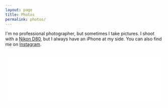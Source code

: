 ```yaml
---
layout: page
title: Photos
permalink: photos/
---
```


I'm no professional photographer, but sometimes I take pictures.
I shoot with a [Nikon D80][d80], but I always have an iPhone at my side.
You can also find me on [Instagram][insta].

<br/>

<!-- ## Instagram -->

<!-- INSTANSIVE WIDGET --><script src="//instansive.com/widget/js/instansive.js"></script><iframe src="//instansive.com/widgets/b5d1c3e309615126f87e3462f86154750e81a605.html" id="instansive_b5d1c3e309" name="instansive_b5d1c3e309"  scrolling="no" allowtransparency="true" class="instansive-widget" style="width: 100%; border: 0; overflow: hidden;"></iframe>

<!-- <figure>
	<img class="classic" src="/images/photos/paper-art.jpg">
	<img class="classic" src="/images/photos/sa-riverwalk.jpg">
	<img class="classic" src="/images/photos/wood-art.jpg">
	<img class="classic" src="/images/photos/mobius-wood.jpg">
	<img class="classic" src="/images/photos/stairs.jpg">
	<img class="classic" src="/images/photos/shell.jpg">
	<img class="classic" src="/images/photos/ceramic-art.jpg">
	<img class="classic" src="/images/photos/borromean-rings.jpg">
	<img class="classic" src="/images/photos/metal-trefoil.jpg">
	<img class="classic" src="/images/photos/hyperbolic-art.jpg">
	<img class="classic" src="/images/photos/momath-art.jpg">
	<img class="classic" src="/images/photos/boats.jpg">
	<img class="classic" src="/images/photos/kayaks-and-canoes.jpg">
	<img class="classic" src="/images/photos/flags.jpg">
	<img class="classic" src="/images/photos/sailboat.jpg">
	<img class="classic" src="/images/photos/hayden-planetarium.jpg">
	<img class="classic" src="/images/photos/moon-weight.jpg">
	<img class="classic" src="/images/photos/imagine.jpg">
	<img class="classic" src="/images/photos/backflip.jpg">
	<img class="classic" src="/images/photos/bubble.jpg">
	<img class="classic" src="/images/photos/math-methods.jpg">
	<img class="classic" src="/images/photos/camera-filters.jpg">
	<img class="classic" src="/images/photos/road-bike.jpg">
	<img class="classic" src="/images/photos/trefoil-3page-1.jpg">
	<img class="classic" src="/images/photos/trefoil-3page-2.jpg">
	<img class="classic" src="/images/photos/trefoil-1page-groove-1.jpg">
	<img class="classic" src="/images/photos/3dprints.jpg">
	<img class="classic" src="/images/photos/college-gameday.jpg">
	<img class="classic" src="/images/photos/sanford.jpg">
	<img class="classic" src="/images/photos/zno-1.png">
	<img class="classic" src="/images/photos/zno-2.png">
	<img class="classic" src="/images/photos/flatiron.jpg">
	<img class="classic" src="/images/photos/new-york.jpg">
	<img class="classic" src="/images/photos/apple-sticker.jpg">
</figure> -->

&nbsp;

[iphone]: http://www.apple.com/iphone-6s/specs/ "iPhone 6S+."
[d80]: http://www.nikonusa.com/en/Nikon-Products/Product-Archive/dslr-cameras/D80.html "Nikon D80."
[insta]: https://instagram.com/fredhohman/ "My Instagram Account."